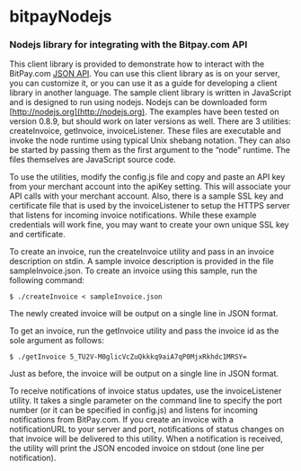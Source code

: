 bitpayNodejs
============

### Nodejs library for integrating with the Bitpay.com API

This client library is provided to demonstrate how to interact with the BitPay.com [JSON API](https://bitpay.com/downloads/bitpayApi.pdf).  You can use this client library as is on your server, you can customize it, or you can use it as a guide for developing a client library in another language.  The sample client library is written in JavaScript and is designed to run using nodejs.  Nodejs can be downloaded form [http://nodejs.org](http://nodejs.org).  The examples have been tested on version 0.8.9, but should work on later versions as well.  There are 3 utilities: createInvoice, getInvoice, invoiceListener.  These files are executable and invoke the node runtime using typical Unix shebang notation.  They can also be started by passing them as the first argument to the “node” runtime.  The files themselves are JavaScript source code.

To use the utilities, modify the config.js file and copy and paste an API key from your merchant account into the apiKey setting.  This will associate your API calls with your merchant account.  Also, there is a sample SSL key and certificate file that is used by the invoiceListener to setup the HTTPS server that listens for incoming invoice notifications.  While these example credentials will work fine, you may want to create your own unique SSL key and certificate.

To create an invoice, run the createInvoice utility and pass in an invoice description on stdin.  A sample invoice description is provided in the file sampleInvoice.json.  To create an invoice using this sample, run the following command:

    $ ./createInvoice < sampleInvoice.json

The newly created invoice will be output on a single line in JSON format.

To get an invoice, run the getInvoice utility and pass the invoice id as the sole argument as follows:

    $ ./getInvoice 5_TU2V-M0glicVcZuQkkkq9aiA7qP0MjxRkhdc1MRSY=

Just as before, the invoice will be output on a single line in JSON format.

To receive notifications of invoice status updates, use the invoiceListener utility.  It takes a single parameter on the command line to specify the port number (or it can be specified in config.js) and listens for incoming notifications from BitPay.com.  If you create an invoice with a notificationURL to your server and port, notifications of status changes on that invoice will be delivered to this utility.  When a notification is received, the utility will print the JSON encoded invoice on stdout (one line per notification).
